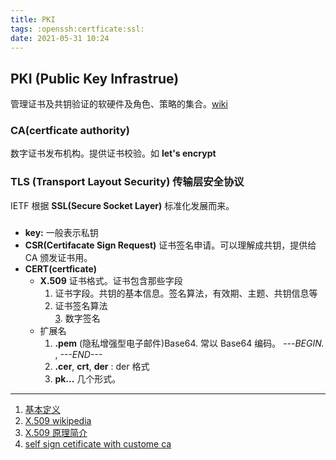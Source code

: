 ```yaml
---
title: PKI
tags: :openssh:certficate:ssl:
date: 2021-05-31 10:24
---
```


## PKI (Public Key Infrastrue)
 管理证书及共钥验证的软硬件及角色、策略的集合。[wiki](https://en.wikipedia.org/wiki/Public_key_infrastructure)
 
### CA(certficate authority)
 数字证书发布机构。提供证书校验。如 **let's encrypt**
 
### TLS (Transport Layout Security) 传输层安全协议
 IETF 根据 **SSL(Secure Socket Layer)** 标准化发展而来。

### 
 - **key:** 一般表示私钥
 - **CSR(Certifacate Sign Request)** 证书签名申请。可以理解成共钥，提供给CA 颁发证书用。
 - **CERT(certficate)**
	 -  **X.509** 证书格式。证书包含那些字段     
		1. 证书字段。共钥的基本信息。签名算法，有效期、主题、共钥信息等  
		2. 证书签名算法  
		[3](3.md). 数字签名  
	 -  扩展名
	 	1. **.pem** (隐私增强型电子邮件)Base64. 常以 Base64 编码。 *---BEGIN.* , *---END---*
		2. **.cer**, **crt**, **der** : der 格式
		3. **pk...** 几个形式。


---
1. [基本定义](zotero://select/library/items/SDIJN848)
2. [X.509 wikipedia](https://zh.wikipedia.org/wiki/X.509)
3. [X.509 原理简介](zotero://select/library/items/ANB2UPLI)
4. [self sign cetificate with custome ca](zotero://select/library/items/7ULN7W3R)

